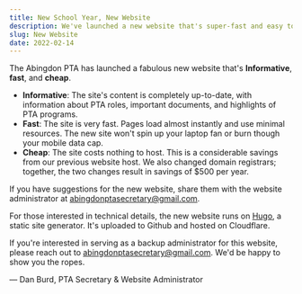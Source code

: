 ```yaml
---
title: New School Year, New Website
description: We've launched a new website that's super-fast and easy to use.
slug: New Website
date: 2022-02-14
---
```


The Abingdon PTA has launched a fabulous new website that's **Informative**, **fast**, and **cheap**.

- **Informative**: The site's content is completely up-to-date, with information about PTA roles, important documents, and highlights of PTA programs.
- **Fast**: The site is very fast. Pages load almost instantly and use minimal resources. The new site won't spin up your laptop fan or burn though your mobile data cap.
- **Cheap**: The site costs nothing to host. This is a considerable savings from our previous website host. We also changed domain registrars; together, the two changes result in savings of $500 per year.

If you have suggestions for the new website, share them with the website administrator at abingdonptasecretary@gmail.com.

For those interested in technical details, the new website runs on [Hugo](https://en.wikipedia.org/wiki/Hugo_(software)), a static site generator. It's uploaded to Github and hosted on Cloudflare.

If you're interested in serving as a backup administrator for this website, please reach out to abingdonptasecretary@gmail.com. We'd be happy to show you the ropes.

— Dan Burd, PTA Secretary & Website Administrator